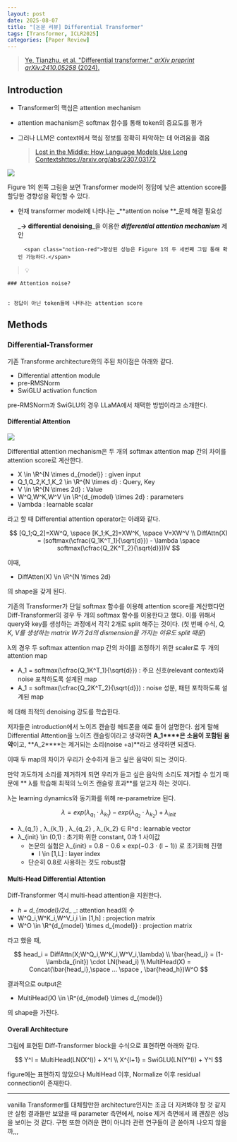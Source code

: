 ```yaml
---
layout: post
date: 2025-08-07
title: "[논문 리뷰] Differential Transformer"
tags: [Transformer, ICLR2025]
categories: [Paper Review]
---
```


> [Ye, Tianzhu, et al. "Differential transformer." ](https://arxiv.org/abs/2410.05258)[_arXiv preprint arXiv:2410.05258_](https://arxiv.org/abs/2410.05258)[ (2024).](https://arxiv.org/abs/2410.05258)



## Introduction

- Transformer의 핵심은 attention mechanism
- attention machanism은 softmax 함수를 통해 token의 중요도를 평가
- 그러나 LLM은 context에서 핵심 정보를 정확히 파악하는 데 어려움을 겪음

	> [Lost in the Middle: How Language Models Use Long Contextshttps://arxiv.org/abs/2307.03172](https://arxiv.org/abs/2307.03172)


![](https://prod-files-secure.s3.us-west-2.amazonaws.com/542b861c-36a8-4051-84e5-8804b6728dba/9083ea56-691a-4752-ae26-47f403431ac8/image.png?X-Amz-Algorithm=AWS4-HMAC-SHA256&X-Amz-Content-Sha256=UNSIGNED-PAYLOAD&X-Amz-Credential=ASIAZI2LB466R34NMU4K%2F20251004%2Fus-west-2%2Fs3%2Faws4_request&X-Amz-Date=20251004T031613Z&X-Amz-Expires=3600&X-Amz-Security-Token=IQoJb3JpZ2luX2VjELv%2F%2F%2F%2F%2F%2F%2F%2F%2F%2FwEaCXVzLXdlc3QtMiJGMEQCIFBPxtgv4Htf055OLQhu5d6Cw5mOsVe4Ve1OsIevsaZTAiAGLo07AZ39MpTUpE9khtEbGKq1u5Jx8BUzmDbOpoZBZir%2FAwhUEAAaDDYzNzQyMzE4MzgwNSIMyBLfs9O6QCLPD9n6KtwDWhA8DKajaX3r15Rz3YvLyBYTBXQNBkWottmYtgUq5OEtPigXBHpQco5WsSVQ6qe7WTSd8pXcfFK1fpFXzS6mRDM9183zuBKz%2BdglME7iUxlJD%2ByOMIBrZk%2Foj9FHzvOlq%2FiOgIpJY3qvLST5Z9yIegXmb3SuswORxsOvmoutafScSjWdD0WEpJiF8ap7e2aqupoyWZUn2tlFVtx4K4wPCs83fC63VV%2B4x5haanFQqQWJJbWySfe4%2BcrlEsUxnk1PuRWYisA%2FQqaY72dP1QWJMdAo0LT2ukrTwHDOtb8vQej3l6txAfTl17ASYvjl6EjpaMJ6U3SbqjLA3jSkIM8JhezeenhgkrIxt2xd7CRy7rn2yPJL00WyHgFbXbl3aV5a9G0gTaH%2Bum81bAhJB6rNgexRWtcMwN4npQnNaOP9Dpr%2BDcIMbi9cm6HKdQKrOpw2aiJHJRg505SJ8NTDEqejlV2F%2FU6nPbr85Aq7TbOJHbpgKXnx%2F3KbTrNmqX3uWQB262v2L2J1OxNRnNzg%2BOVn4rCdZRAnWvh7f%2BoGeLHvRSedJ7C%2FhqMh5yCY9DBY7r3CEDxmhtB%2FLxT7duzxDTsIvy6bITl1%2FOTZUZr8PVX5M%2BcaUuSvT4bVRhu57GQwtqCCxwY6pgFrVphPslWsJu5kUq%2BCQpgIkl8hFykaJaP50nUXqJrYDDaQ4SgBmtOxuvyIplqz11m9DRUXW%2BZniQAB%2BQLFK2eehDjTGkcTOpGNqAB%2BmY6lb1T%2F58djrHE%2F8RBGmaVP6ycYUEY4qU5jKf2EivgNfaMLZU8pEX6gN03VSuqQT69O2Hz3GgI5xXipzieP8PuP0PUQtCdHY6xPCVmLzqiBcgvCKohQqTa3&X-Amz-Signature=0a86270dad4cf093a27e44814a81921653e02965f598039d61dc451f8b11d2f1&X-Amz-SignedHeaders=host&x-amz-checksum-mode=ENABLED&x-id=GetObject)


Figure 1의 왼쪽 그림을 보면 Transformer model이 정답에 낮은 attention score를 할당한 경향성을 확인할 수 있다.

- 현재 transformer model에 나타나는 _**attention noise **_문제 해결 필요성

	_**→ differential denoising**_을 이용한 _**differential attention mechanism**_ 제안


		<span class="notion-red">향상된 성능은 Figure 1의 두 세번째 그림 통해 확인 가능하다.</span>


> 💡 


	### Attention noise?


	: 정답이 아닌 token들에 나타나는 attention score



## Methods



### Differential-Transformer


기존 Transforme architecture와의 주된 차이점은 아래와 같다.

- Differential attention module
- pre-RMSNorm
- SwiGLU activation function

pre-RMSNorm과 SwiGLU의 경우 LLaMA에서 채택한 방법이라고 소개한다.



#### Differential Attention


![](https://prod-files-secure.s3.us-west-2.amazonaws.com/542b861c-36a8-4051-84e5-8804b6728dba/116d70b2-1963-4810-9167-f4c7d8a06e8f/image.png?X-Amz-Algorithm=AWS4-HMAC-SHA256&X-Amz-Content-Sha256=UNSIGNED-PAYLOAD&X-Amz-Credential=ASIAZI2LB466R34NMU4K%2F20251004%2Fus-west-2%2Fs3%2Faws4_request&X-Amz-Date=20251004T031613Z&X-Amz-Expires=3600&X-Amz-Security-Token=IQoJb3JpZ2luX2VjELv%2F%2F%2F%2F%2F%2F%2F%2F%2F%2FwEaCXVzLXdlc3QtMiJGMEQCIFBPxtgv4Htf055OLQhu5d6Cw5mOsVe4Ve1OsIevsaZTAiAGLo07AZ39MpTUpE9khtEbGKq1u5Jx8BUzmDbOpoZBZir%2FAwhUEAAaDDYzNzQyMzE4MzgwNSIMyBLfs9O6QCLPD9n6KtwDWhA8DKajaX3r15Rz3YvLyBYTBXQNBkWottmYtgUq5OEtPigXBHpQco5WsSVQ6qe7WTSd8pXcfFK1fpFXzS6mRDM9183zuBKz%2BdglME7iUxlJD%2ByOMIBrZk%2Foj9FHzvOlq%2FiOgIpJY3qvLST5Z9yIegXmb3SuswORxsOvmoutafScSjWdD0WEpJiF8ap7e2aqupoyWZUn2tlFVtx4K4wPCs83fC63VV%2B4x5haanFQqQWJJbWySfe4%2BcrlEsUxnk1PuRWYisA%2FQqaY72dP1QWJMdAo0LT2ukrTwHDOtb8vQej3l6txAfTl17ASYvjl6EjpaMJ6U3SbqjLA3jSkIM8JhezeenhgkrIxt2xd7CRy7rn2yPJL00WyHgFbXbl3aV5a9G0gTaH%2Bum81bAhJB6rNgexRWtcMwN4npQnNaOP9Dpr%2BDcIMbi9cm6HKdQKrOpw2aiJHJRg505SJ8NTDEqejlV2F%2FU6nPbr85Aq7TbOJHbpgKXnx%2F3KbTrNmqX3uWQB262v2L2J1OxNRnNzg%2BOVn4rCdZRAnWvh7f%2BoGeLHvRSedJ7C%2FhqMh5yCY9DBY7r3CEDxmhtB%2FLxT7duzxDTsIvy6bITl1%2FOTZUZr8PVX5M%2BcaUuSvT4bVRhu57GQwtqCCxwY6pgFrVphPslWsJu5kUq%2BCQpgIkl8hFykaJaP50nUXqJrYDDaQ4SgBmtOxuvyIplqz11m9DRUXW%2BZniQAB%2BQLFK2eehDjTGkcTOpGNqAB%2BmY6lb1T%2F58djrHE%2F8RBGmaVP6ycYUEY4qU5jKf2EivgNfaMLZU8pEX6gN03VSuqQT69O2Hz3GgI5xXipzieP8PuP0PUQtCdHY6xPCVmLzqiBcgvCKohQqTa3&X-Amz-Signature=e54a42cbec15285cbd95debab69e53c8f586565188e4f1639c1a65459d1998c3&X-Amz-SignedHeaders=host&x-amz-checksum-mode=ENABLED&x-id=GetObject)


Differential attention mechanism은 두 개의 softmax attention map 간의 차이를 attention score로 계산한다.

- X \in \R^{N \times d\_{model}} : given input
- Q\_1,Q\_2,K\_1,K\_2 \in \R^{N \times d} : Query, Key
- V \in \R^{N \times 2d} : Value
- W^Q,W^K,W^V \in \R^{d\_{model} \times 2d} : parameters
- \lambda : learnable scalar

라고 할 때 Differential attention operator는 아래와 같다.


$$
[Q_1;Q_2]=XW^Q, \space [K_1;K_2]=XW^K, \space V=XW^V \\
DiffAttn(X) = (softmax(\cfrac{Q_1K^T_1}{\sqrt{d}}) - \lambda \space softmax(\cfrac{Q_2K^T_2}{\sqrt{d}}))V
$$


이때,

- DiffAtten(X) \in \R^{N \times 2d}

의 shape을 갖게 된다.


기존의 Transformer가 단일 softmax 함수를 이용해 attention score를 계산했다면 Diff-Transformer의 경우 두 개의 softmax 함수를 이용한다고 했다. 이를 위해서 query와 key를 생성하는 과정에서 각각 2개로 split 해주는 것이다. <span class="notion-red">(첫 번째 수식, </span><span class="notion-red">_Q, K, V를 생성하는 matrix W가 2d의 dismension을 가지는 이유도 split 때문_</span><span class="notion-red">)</span>


 λ의 경우 두 softmax attention map 간의 차이를 조정하기 위한 scaler로 두 개의 attention map

- A\_1 = softmax(\cfrac{Q\_1K^T\_1}{\sqrt{d}}) : 주요 신호(relevant context)와 noise 포착하도록 설계된 map
- A\_1 = softmax(\cfrac{Q\_2K^T\_2}{\sqrt{d}}) : noise 성분, 패턴 포착하도록 설계된 map 

에 대해 최적의 denoising 강도를 학습한다.


저자들은 introduction에서 노이즈 캔슬링 헤드폰을 예로 들어 설명한다. 쉽게 말해 Differential Attention을 노이즈 캔슬링이라고 생각하면 **A\_1****은 소음이 포함된 음악**이고, **A\_2****는 제거되는 소리(noise +a)**라고 생각하면 되겠다. 


이때 두 map의 차이가 우리가 순수하게 듣고 싶은 음악이 되는 것이다. 


만약 과도하게 소리를 제거하게 되면 우리가 듣고 싶은 음악의 소리도 제거할 수 있기 때문에 ** λ를 학습해 최적의 노이즈 캔슬링 효과**를 얻고자 하는 것이다.


λ는 learning dynamics와 동기화를 위해 re-parametrize 된다.


$$
\lambda = exp(\lambda_{q_1} \cdot \lambda_{k_1}) - exp(\lambda_{q_2} \cdot \lambda_{k_2}) + \lambda_{init}
$$

- λ\_{q\_1} , λ\_{k\_1} , λ\_{q\_2} , λ\_{k\_2} ∈ R^d : learnable vector
- λ\_{init} \in (0,1) : 초기화 위한 constant, 0과 1 사이값
	- 논문의 실험은 λ\_{init} = 0.8 − 0.6 × exp(−0.3 · (l − 1)) 로 초기화해 진행
		- l \in [1,L] : layer index
	- 단순히 0.8로 사용하는 것도 robust함


#### **Multi-Head Differential Attention**


Diff-Transformer 역시 multi-head attention을 지원한다.

- _h = d\_{model}/2d__ _: attention head의 수
- W^Q\_i,W^K\_i,W^V\_i,i \in [1,h] : projection matrix
- W^O \in \R^{d\_{model} \times d\_{model}} : projection matrix

라고 했을 때,


$$
head_i = DiffAttn(X;W^Q_i,W^K_i,W^V_i,\lambda) \\
\bar{head_i} = (1-\lambda_{init}) \cdot LN(head_i) \\
MultiHead(X) = Concat(\bar{head_i},\space ... \space , \bar{head_h})W^O
$$


결과적으로 output은

- MultiHead(X) \in \R^{d\_{model} \times d\_{model}}

의 shape을 가진다.



#### Overall Architecture


그림에 표현된 Diff-Transformer block을 수식으로 표현하면 아래와 같다.


$$
Y^l = MultiHead(LN(X^l)) + X^l \\
X^{l+1} = SwiGLU(LN(Y^l)) + Y^l
$$


figure에는 표현하지 않았으나 MultiHead 이후, Normalize 이후 residual connection이 존재한다.


---


vanilla Transformer를 대체할만한 architecture인지는 조금 더 지켜봐야 할 것 같지만 실험 결과들만 보았을 때 parameter 측면에서, noise 제거 측면에서 꽤 괜찮은 성능을 보이는 것 같다. 구현 또한 어려운 편이 아니라 관련 연구들이 곧 쏟아져 나오지 않을까,,,

